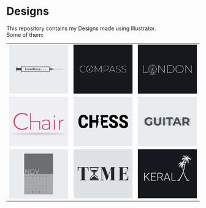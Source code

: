 # Designs
This repository contains my Designs made using Illustrator.<br>
Some of them:<br>
<table>
<tr><td><img src="./2020-11/png/30.11.2020.png"></td><td><img src="./2020-12/png/12.12.2020.png"></td><td><img src="./2020-12/png/16.12.2020.png"></td></tr>
<tr><td><img src="./2020-11/png/17.11.2020.png"></td><td><img src="./2020-11/png/20.11.2020.png"></td><td><img src="./2020-12/png/02.12.2020.png"></td></tr>
<tr><td><img src="./2020-11/png/26.11.2020.png"></td><td><img src="./2020-11/png/16.11.2020.png"></td><td><img src="./2020-12/png/25.12.2020.png"></td></tr>
</table>
